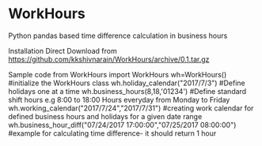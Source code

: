 # WorkHours
Python pandas based time difference calculation in business hours

Installation
Direct Download from https://github.com/kkshivnarain/WorkHours/archive/0.1.tar.gz



Sample code
from WorkHours import WorkHours
wh=WorkHours() #initialize the WorkHours class
wh.holiday_calendar("2017/7/3") #Define holidays one at a time 
wh.business_hours(8,18,'01234') #Define standard shift hours e.g 8:00 to 18:00 Hours everyday from Monday to Friday
wh.working_calendar("2017/7/24","2017/7/31") #creating work calendar for defined business hours and holidays for a given date range
wh.business_hour_diff("07/24/2017 17:00:00","07/25/2017 08:00:00")  #example for calculating time difference- it should return 1 hour
